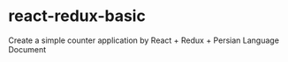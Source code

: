 # react-redux-basic
Create a simple counter application by React + Redux + Persian Language Document
